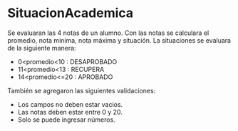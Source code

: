 # SituacionAcademica
Se evaluaran las 4 notas de un alumno. Con las notas se calculara el promedio, nota minima, nota máxima y situación.
La situaciones se evaluara de la siguiente manera: 
  - 0<promedio<10 : DESAPROBADO
  - 11<promedio<13 : RECUPERA
  - 14<promedio<=20 : APROBADO

También se agregaron las siguientes validaciones: 
  - Los campos no deben estar vacios.
  - Las notas deben estar entre 0 y 20.
  - Solo se puede ingresar números.
